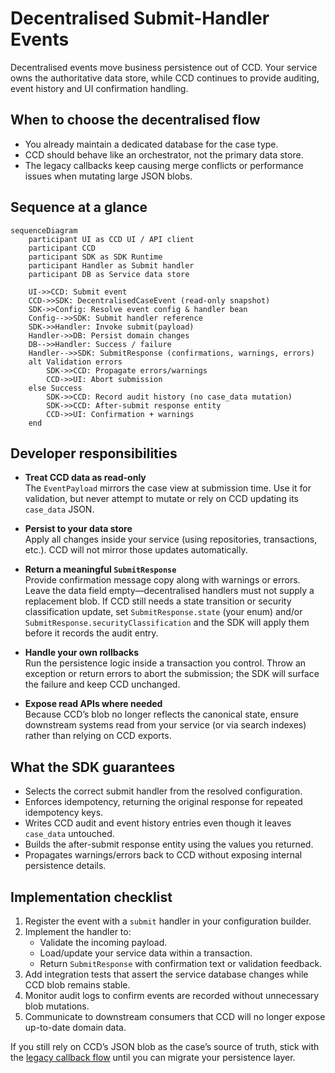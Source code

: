 # Decentralised Submit-Handler Events

Decentralised events move business persistence out of CCD. Your service owns the authoritative data store, while CCD continues to provide auditing, event history and UI confirmation handling.

## When to choose the decentralised flow

- You already maintain a dedicated database for the case type.
- CCD should behave like an orchestrator, not the primary data store.
- The legacy callbacks keep causing merge conflicts or performance issues when mutating large JSON blobs.

## Sequence at a glance

```mermaid
sequenceDiagram
    participant UI as CCD UI / API client
    participant CCD
    participant SDK as SDK Runtime
    participant Handler as Submit handler
    participant DB as Service data store

    UI->>CCD: Submit event
    CCD->>SDK: DecentralisedCaseEvent (read-only snapshot)
    SDK->>Config: Resolve event config & handler bean
    Config-->>SDK: Submit handler reference
    SDK->>Handler: Invoke submit(payload)
    Handler->>DB: Persist domain changes
    DB-->>Handler: Success / failure
    Handler-->>SDK: SubmitResponse (confirmations, warnings, errors)
    alt Validation errors
        SDK->>CCD: Propagate errors/warnings
        CCD->>UI: Abort submission
    else Success
        SDK->>CCD: Record audit history (no case_data mutation)
        SDK->>CCD: After-submit response entity
        CCD->>UI: Confirmation + warnings
    end
```

## Developer responsibilities

- **Treat CCD data as read-only**  
  The `EventPayload` mirrors the case view at submission time. Use it for validation, but never attempt to mutate or rely on CCD updating its `case_data` JSON.

- **Persist to your data store**  
  Apply all changes inside your service (using repositories, transactions, etc.). CCD will not mirror those updates automatically.

- **Return a meaningful `SubmitResponse`**  
  Provide confirmation message copy along with warnings or errors. Leave the data field empty—decentralised handlers must not supply a replacement blob. If CCD still needs a state transition or security classification update, set `SubmitResponse.state` (your enum) and/or `SubmitResponse.securityClassification` and the SDK will apply them before it records the audit entry.

- **Handle your own rollbacks**  
  Run the persistence logic inside a transaction you control. Throw an exception or return errors to abort the submission; the SDK will surface the failure and keep CCD unchanged.

- **Expose read APIs where needed**  
  Because CCD’s blob no longer reflects the canonical state, ensure downstream systems read from your service (or via search indexes) rather than relying on CCD exports.

## What the SDK guarantees

- Selects the correct submit handler from the resolved configuration.
- Enforces idempotency, returning the original response for repeated idempotency keys.
- Writes CCD audit and event history entries even though it leaves `case_data` untouched.
- Builds the after-submit response entity using the values you returned.
- Propagates warnings/errors back to CCD without exposing internal persistence details.

## Implementation checklist

1. Register the event with a `submit` handler in your configuration builder.  
2. Implement the handler to:
   - Validate the incoming payload.  
   - Load/update your service data within a transaction.  
   - Return `SubmitResponse` with confirmation text or validation feedback.  
3. Add integration tests that assert the service database changes while CCD blob remains stable.  
4. Monitor audit logs to confirm events are recorded without unnecessary blob mutations.  
5. Communicate to downstream consumers that CCD will no longer expose up-to-date domain data.

If you still rely on CCD’s JSON blob as the case’s source of truth, stick with the [legacy callback flow](events-legacy.md) until you can migrate your persistence layer.
